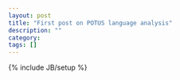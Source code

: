 ```yaml
---
layout: post
title: "First post on POTUS language analysis"
description: ""
category: 
tags: []
---
```

{% include JB/setup %}
